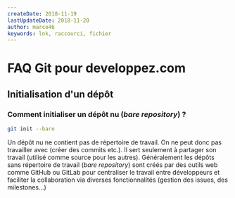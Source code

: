 ```yaml
---
createDate: 2018-11-19
lastUpdateDate: 2018-11-20
author: marco46
keywords: lnk, raccourci, fichier
---
```


# FAQ Git pour developpez.com

## Initialisation d'un dépôt

### Comment initialiser un dépôt nu (*bare repository*) ?

```bash
git init --bare
```

Un dépôt nu ne contient pas de répertoire de travail. On ne peut donc pas travailler avec (créer des commits etc.). Il sert seulement à partager son travail (utilisé comme source pour les autres). Généralement les dépôts sans répertoire de travail (*bare repository*) sont créés par des outils web comme GitHub ou GitLab pour centraliser le travail entre développeurs et faciliter la collaboration via diverses fonctionnalités (gestion des issues, des milestones...)
